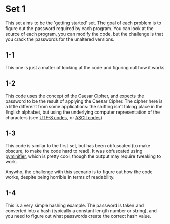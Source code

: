 # Set 1

This set aims to be the 'getting started' set. The goal of each problem is to figure out the password required by each program. You can look at the source of each program, you can modify the code, but the challenge is that you crack the passwords for the unaltered versions.

## 1-1

This one is just a matter of looking at the code and figuring out how it works

## 1-2

This code uses the concept of the Caesar Cipher, and expects the password to be the result of applying the Caesar Cipher. The cipher here is a little different from some applications: the shifting isn't taking place in the English alphabet, but using the underlying computer representation of the characters (see [UTF-8 codes](http://www.utf8-chartable.de/), or [ASCII codes](http://www.asciitable.com/))

## 1-3

This code is similar to the first set, but has been obfuscated (to make obscure, to make the code hard to read). It was obfuscated using [pyminifier](https://github.com/liftoff/pyminifier), which is pretty cool, though the output may require tweaking to work.

Anywho, the challenge with this scenario is to figure out how the code works, despite being horrible in terms of readability.

## 1-4

This is a very simple hashing example. The password is taken and converted into a hash (typically a constant length number or string), and you need to figure out what passwords create the correct hash value.
